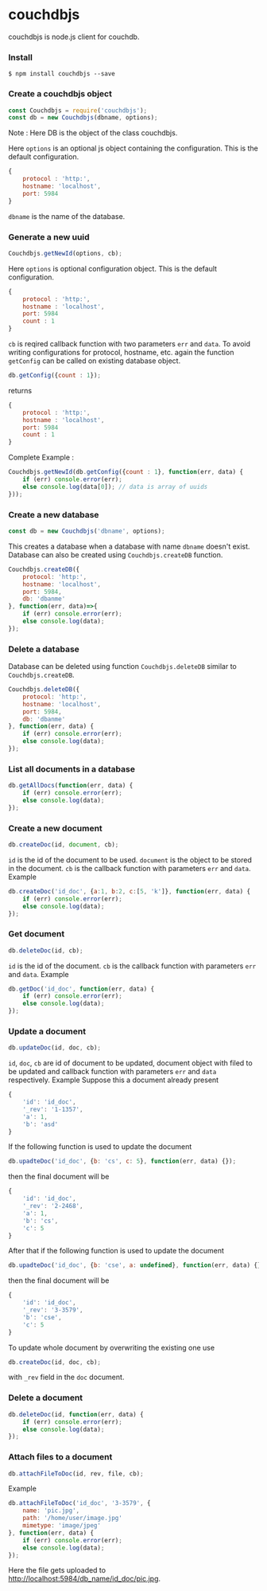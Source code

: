 # couchdbjs

couchdbjs is node.js client for couchdb.

### Install
```shell
$ npm install couchdbjs --save
```

### Create a couchdbjs object
```js
const Couchdbjs = require('couchdbjs');
const db = new Couchdbjs(dbname, options);
```
Note : Here DB is the object of the class couchdbjs.

Here `options` is an optional js object containing the configuration.
This is the default configuration.
```js
{
    protocol : 'http:',
    hostname: 'localhost',
    port: 5984
}
```
`dbname` is the name of the database.

### Generate a new uuid
```js
Couchdbjs.getNewId(options, cb);
```
Here `options` is optional configuration object.
This is the default configuration.
```js
{
    protocol : 'http:',
    hostname : 'localhost',
    port: 5984
    count : 1
}
```
`cb` is reqired callback function with two parameters `err` and `data`.
To avoid writing configurations for protocol, hostname, etc. again the function `getConfig` can be called on existing database object.
```js
db.getConfig({count : 1});
```
returns
```js
{
    protocol : 'http:',
    hostname : 'localhost',
    port: 5984
    count : 1
}
```
Complete Example :
```js
Couchdbjs.getNewId(db.getConfig({count : 1}, function(err, data) {
    if (err) console.error(err);
    else console.log(data[0]); // data is array of uuids
}));
```

### Create a new database
```js
const db = new Couchdbjs('dbname', options);
```
This creates a database when a database with name `dbname` doesn't exist.
Database can also be created using `Couchdbjs.createDB` function.
```js
Couchdbjs.createDB({
    protocol: 'http:',
    hostname: 'localhost',
    port: 5984,
    db: 'dbanme'
}, function(err, data)=>{
    if (err) console.error(err);
    else console.log(data);
});
```

### Delete a database
Database can be deleted using function `Couchdbjs.deleteDB` similar to `Couchdbjs.createDB`.
```js
Couchdbjs.deleteDB({
    protocol: 'http:',
    hostname: 'localhost',
    port: 5984,
    db: 'dbanme'
}, function(err, data) {
    if (err) console.error(err);
    else console.log(data);
});

```

### List all documents in a database
```js
db.getAllDocs(function(err, data) {
    if (err) console.error(err);
    else console.log(data);
});
```

### Create a new document
```js
db.createDoc(id, document, cb);
```
`id` is the id of the document to be used.
`document` is the object to be stored in the document.
`cb` is the callback function with parameters `err` and `data`.
Example
```js
db.createDoc('id_doc', {a:1, b:2, c:[5, 'k']}, function(err, data) {
    if (err) console.error(err);
    else console.log(data);
});
```

### Get document
```js
db.deleteDoc(id, cb);
```
`id` is the id of the document.
`cb` is the callback function with parameters `err` and `data`.
Example
```js
db.getDoc('id_doc', function(err, data) {
    if (err) console.error(err);
    else console.log(data);
});
```

### Update a document
```js
db.updateDoc(id, doc, cb);
```
`id`, `doc`, `cb` are id of document to be updated, document object with filed to be updated and callback function with parameters `err` and `data` respectively.
Example
Suppose this a document already present
```js
{
    'id': 'id_doc',
    '_rev': '1-1357',
    'a': 1,
    'b': 'asd'
}
```
If the following function is used to update the document
```js
db.upadteDoc('id_doc', {b: 'cs', c: 5}, function(err, data) {});
```
then the final document will be
```js
{
    'id': 'id_doc',
    '_rev': '2-2468',
    'a': 1,
    'b': 'cs',
    'c': 5
}
```
After that if the following function is used to update the document
```js
db.upadteDoc('id_doc', {b: 'cse', a: undefined}, function(err, data) {});
```
then the final document will be
```js
{
    'id': 'id_doc',
    '_rev': '3-3579',
    'b': 'cse',
    'c': 5
}
```
To update whole document by overwriting the existing one use
```js
db.createDoc(id, doc, cb);
```
with `_rev` field in the `doc` document.

### Delete a document
```js
db.deleteDoc(id, function(err, data) {
    if (err) console.error(err);
    else console.log(data);
});
```

### Attach files to a document
```js
db.attachFileToDoc(id, rev, file, cb);
```
Example
```js
db.attachFileToDoc('id_doc', '3-3579', {
    name: 'pic.jpg',
    path: '/home/user/image.jpg'
    mimetype: 'image/jpeg'
}, function(err, data) {
    if (err) console.error(err);
    else console.log(data);
});
```
Here the file gets uploaded to <http://localhost:5984/db_name/id_doc/pic.jpg>.
